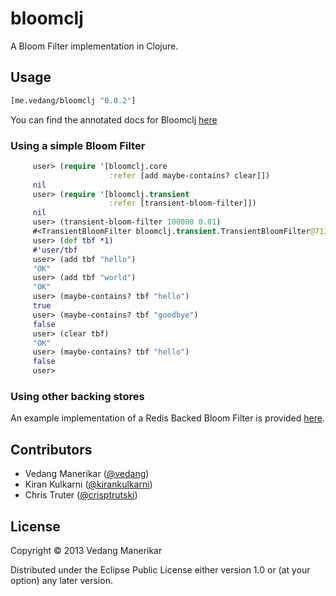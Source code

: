 # bloomclj

A Bloom Filter implementation in Clojure.

## Usage

```clj
[me.vedang/bloomclj "0.0.2"]
```

You can find the annotated docs for Bloomclj [here](http://vedang.me/bloomclj/)

### Using a simple Bloom Filter
```clj
     user> (require '[bloomclj.core
                      :refer [add maybe-contains? clear]])
     nil
     user> (require '[bloomclj.transient
                      :refer [transient-bloom-filter]])
     nil
     user> (transient-bloom-filter 100000 0.01)
     #<TransientBloomFilter bloomclj.transient.TransientBloomFilter@7130779c>
     user> (def tbf *1)
     #'user/tbf
     user> (add tbf "hello")
     "OK"
     user> (add tbf "world")
     "OK"
     user> (maybe-contains? tbf "hello")
     true
     user> (maybe-contains? tbf "goodbye")
     false
     user> (clear tbf)
     "OK"
     user> (maybe-contains? tbf "hello")
     false
     user>
```

### Using other backing stores

An example implementation of a Redis Backed Bloom Filter is provided [here](http://vedang.me/bloomclj/#bloomclj.redis-backed).

## Contributors

- Vedang Manerikar ([@vedang](https://github.com/vedang))
- Kiran Kulkarni ([@kirankulkarni](https://github.com/kirankulkarni))
- Chris Truter ([@crisptrutski](https://github.com/crisptrutski))

## License

Copyright © 2013 Vedang Manerikar

Distributed under the Eclipse Public License either version 1.0 or (at
your option) any later version.
